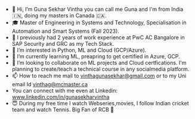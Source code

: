 - 👋 Hi, I’m Guna Sekhar Vintha you can call me Guna and I'm from India 🇮🇳, doing my masters in Canada 🇨🇦.
- 🎓 Master of Engineering in Systems and Technology, Specialisation in Automation and Smart Systems (Fall 2023).
- 💼 I previously had 2 years of work experience at PwC AC Bangalore in SAP Security and GRC as my Tech Stack.
- 👀 I’m interested in Python, ML and Cloud (GCP/Azure).
- 🌱 I’m currently learning ML, preapring to get certified in Azure, GCP.
- 💞️ I’m looking to collaborate on ML projects and Cloud certfications. I'm planning to create/teach a technical course in any socialmedia platform.
- 📫 How to reach me mail to vinthagunasekhar@gmail.com or to my Uni email Id vinthag@mcmaster.ca
- You can connect with me even at Linkedin: www.linkedin.com/in/gunasekharvintha
- 😇 During my free time I watch Webseries,movies, I follow Indian cricket team and watch Tennis. Big Fan of RCB 🏏

<!---
vinthagunasekhar/vinthagunasekhar is a ✨ special ✨ repository because its `README.md` (this file) appears on your GitHub profile.
You can click the Preview link to take a look at your changes.
--->
